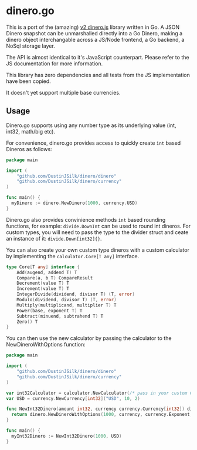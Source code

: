 # dinero.go

This is a port of the (amazing) [v2 dinero.js](https://github.com/dinerojs/dinero.js/) library written in Go.
A JSON Dinero snapshot can be unmarshalled directly into a Go Dinero, making a dinero object interchangable across a JS/Node frontend, a Go backend, a NoSql storage layer.

The API is almost identical to it's JavaScript counterpart. Please refer to the JS documentation for more information.

This library has zero dependencies and all tests from the JS implementation have been copied.

It doesn't yet support multiple base currencies.

## Usage

Dinero.go supports using any number type as its underlying value (int, int32, math/big etc).

For convenience, dinero.go provides access to quickly create `int` based Dineros as follows:

```go
package main

import (
	"github.com/DustinJSilk/dinero/dinero"
	"github.com/DustinJSilk/dinero/currency"
)

func main() {
  myDinero := dinero.NewDinero(1000, currency.USD)
}
```

Dinero.go also provides convinience methods `int` based rounding functions, for example:
`divide.DownInt` can be used to round int dineros. For custom types, you will need to pass the
type to the divider struct and ceate an instance of it: `divide.Down[int32]{}`.

You can also create your own custom type dineros with a custom calculator by implementing the
`calculator.Core[T any]` interface.

```go
type Core[T any] interface {
	Add(augend, addend T) T
	Compare(a, b T) CompareResult
	Decrement(value T) T
	Increment(value T) T
	IntegerDivide(dividend, divisor T) (T, error)
	Modulo(dividend, divisor T) (T, error)
	Multiply(multiplicand, multiplier T) T
	Power(base, exponent T) T
	Subtract(minuend, subtrahend T) T
	Zero() T
}
```

You can then use the new calculator by passing the calculator to the NewDineroWithOptions function:

```go
package main

import (
	"github.com/DustinJSilk/dinero/dinero"
	"github.com/DustinJSilk/dinero/currency"
)

var int32Calculator = calculator.NewCalculator(/* pass in your custom CalculatorCore */)
var USD = currency.NewCurrency[int32]("USD", 10, 2)

func NewInt32Dinero(amount int32, currency currency.Currency[int32]) dinero.Dinero[int32] {
  return dinero.NewDineroWithOptions(1000, currency, currency.Exponent, int32Calculator)
}

func main() {
  myInt32Dinero := NewInt32Dinero(1000, USD)
}
```
